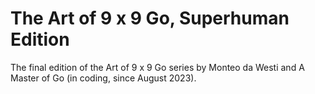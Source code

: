 # The Art of 9 x 9 Go, Superhuman Edition
The final edition of the Art of 9 x 9 Go series by Monteo da Westi and A Master of Go (in coding, since August 2023).
